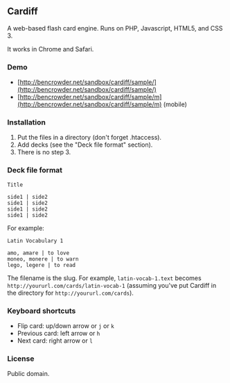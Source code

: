 ## Cardiff

A web-based flash card engine. Runs on PHP, Javascript, HTML5, and CSS 3.

It works in Chrome and Safari.

### Demo

* [http://bencrowder.net/sandbox/cardiff/sample/](http://bencrowder.net/sandbox/cardiff/sample/)
* [http://bencrowder.net/sandbox/cardiff/sample/m](http://bencrowder.net/sandbox/cardiff/sample/m) (mobile)

### Installation

1. Put the files in a directory (don't forget .htaccess).
2. Add decks (see the "Deck file format" section).
3. There is no step 3.

### Deck file format

	Title
	
	side1 | side2
	side1 | side2
	side1 | side2
	side1 | side2

For example:

	Latin Vocabulary 1

	amo, amare | to love
	moneo, monere | to warn
	lego, legere | to read

The filename is the slug. For example, `latin-vocab-1.text` becomes `http://yoururl.com/cards/latin-vocab-1` (assuming you've put Cardiff in the directory for `http://yoururl.com/cards`).

### Keyboard shortcuts

* Flip card: up/down arrow or `j` or `k`
* Previous card: left arrow or `h`
* Next card: right arrow or `l`

### License

Public domain.
